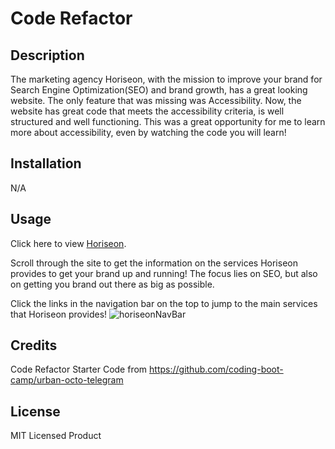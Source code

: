 # Code Refactor

## Description

The marketing agency Horiseon, with the mission to improve your brand for Search Engine Optimization(SEO) and brand growth, has a great looking website. 
The only feature that was missing was Accessibility. Now, the website has great code that meets the accessibility criteria, is well structured and well functioning. 
This was a great opportunity for me to learn more about accessibility, even by watching the code you will learn!

## Installation

N/A

## Usage
Click here to view [Horiseon](https://pythonfabi.github.io/accessibility-challenge-mod-1/).

Scroll through the site to get the information on the services Horiseon provides to get your brand up and running! The focus lies on SEO, but also on getting
you brand out there as big as possible. 

Click the links in the navigation bar on the top to jump to the main services that Horiseon provides!
![horiseonNavBar](https://user-images.githubusercontent.com/129299589/233704836-3005e465-b53c-423a-874c-d0668be77f15.png)

## Credits

Code Refactor Starter Code from https://github.com/coding-boot-camp/urban-octo-telegram 

## License

MIT Licensed Product
